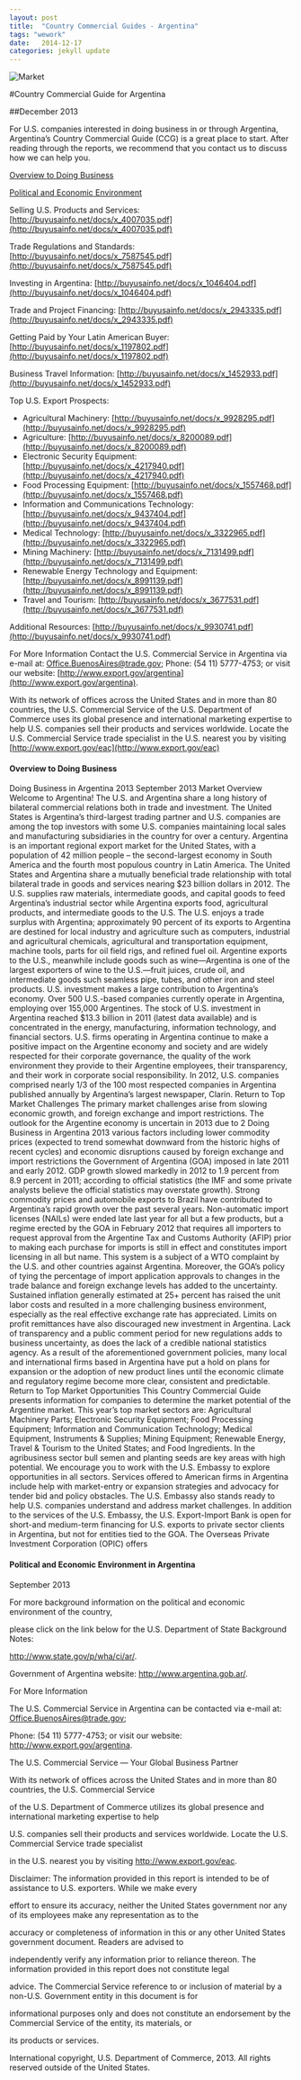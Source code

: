 ```yaml
---
layout: post
title:  "Country Commercial Guides - Argentina"
tags: "wework"
date:   2014-12-17 
categories: jekyll update
---
```


![Market](images/us-commercial-service.png)

#Country Commercial Guide for Argentina

##December 2013

For U.S. companies interested in doing business in or through Argentina, Argentina’s Country Commercial 
Guide (CCG) is a great place to start. After reading through the reports, we recommend that you contact 
us to discuss how we can help you. 

[Overview to Doing Business](#overview-to-doing-business)

[Political and Economic Environment](#political-and-economic-environment) 

Selling U.S. Products and Services: [http://buyusainfo.net/docs/x_4007035.pdf](http://buyusainfo.net/docs/x_4007035.pdf)

Trade Regulations and Standards: [http://buyusainfo.net/docs/x_7587545.pdf](http://buyusainfo.net/docs/x_7587545.pdf)

Investing in Argentina: [http://buyusainfo.net/docs/x_1046404.pdf](http://buyusainfo.net/docs/x_1046404.pdf)

Trade and Project Financing: [http://buyusainfo.net/docs/x_2943335.pdf](http://buyusainfo.net/docs/x_2943335.pdf)

Getting Paid by Your Latin American Buyer: [http://buyusainfo.net/docs/x_1197802.pdf](http://buyusainfo.net/docs/x_1197802.pdf)

Business Travel Information: [http://buyusainfo.net/docs/x_1452933.pdf](http://buyusainfo.net/docs/x_1452933.pdf)

Top U.S. Export Prospects:

* Agricultural Machinery: [http://buyusainfo.net/docs/x_9928295.pdf](http://buyusainfo.net/docs/x_9928295.pdf)
* Agriculture: [http://buyusainfo.net/docs/x_8200089.pdf](http://buyusainfo.net/docs/x_8200089.pdf)
* Electronic Security Equipment: [http://buyusainfo.net/docs/x_4217940.pdf](http://buyusainfo.net/docs/x_4217940.pdf)
* Food Processing Equipment: [http://buyusainfo.net/docs/x_1557468.pdf](http://buyusainfo.net/docs/x_1557468.pdf)
* Information and Communications Technology: [http://buyusainfo.net/docs/x_9437404.pdf](http://buyusainfo.net/docs/x_9437404.pdf)
* Medical Technology: [http://buyusainfo.net/docs/x_3322965.pdf](http://buyusainfo.net/docs/x_3322965.pdf)
* Mining Machinery: [http://buyusainfo.net/docs/x_7131499.pdf](http://buyusainfo.net/docs/x_7131499.pdf)
* Renewable Energy Technology and Equipment: [http://buyusainfo.net/docs/x_8991139.pdf](http://buyusainfo.net/docs/x_8991139.pdf)
* Travel and Tourism: [http://buyusainfo.net/docs/x_3677531.pdf](http://buyusainfo.net/docs/x_3677531.pdf)

Additional Resources: [http://buyusainfo.net/docs/x_9930741.pdf](http://buyusainfo.net/docs/x_9930741.pdf)

For More Information 
Contact the U.S. Commercial Service in Argentina via e-mail at: Office.BuenosAires@trade.gov; Phone: (54 11) 
5777-4753; or visit our website: [http://www.export.gov/argentina](http://www.export.gov/argentina). 

With its network of offices across the United States and in more than 80 countries, the U.S. Commercial Service 
of the U.S. Department of Commerce uses its global presence and international marketing expertise to help 
U.S. companies sell their products and services worldwide. Locate the U.S. Commercial Service trade specialist 
in the U.S. nearest you by visiting [http://www.export.gov/eac](http://www.export.gov/eac)

<h4 id="overview-to-doing-business">Overview to Doing Business</h4> 
Doing Business in Argentina 2013 September 2013 Market Overview Welcome to Argentina! The U.S. and Argentina share a long history of bilateral commercial relations both in trade and investment. The United States is Argentina’s third-largest trading partner and U.S. companies are among the top investors with some U.S. companies maintaining local sales and manufacturing subsidiaries in the country for over a century. Argentina is an important regional export market for the United States, with a population of 42 million people – the second-largest economy in South America and the fourth most populous country in Latin America. The United States and Argentina share a mutually beneficial trade relationship with total bilateral trade in goods and services nearing $23 billion dollars in 2012. The U.S. supplies raw materials, intermediate goods, and capital goods to feed Argentina’s industrial sector while Argentina exports food, agricultural products, and intermediate goods to the U.S. The U.S. enjoys a trade surplus with Argentina; approximately 90 percent of its exports to Argentina are destined for local industry and agriculture such as computers, industrial and agricultural chemicals, agricultural and transportation equipment, machine tools, parts for oil field rigs, and refined fuel oil. Argentine exports to the U.S., meanwhile include goods such as wine—Argentina is one of the largest exporters of wine to the U.S.—fruit juices, crude oil, and intermediate goods such seamless pipe, tubes, and other iron and steel products. U.S. investment makes a large contribution to Argentina’s economy. Over 500 U.S.-based companies currently operate in Argentina, employing over 155,000 Argentines. The stock of U.S. investment in Argentina reached $13.3 billion in 2011 (latest data available) and is concentrated in the energy, manufacturing, information technology, and financial sectors. U.S. firms operating in Argentina continue to make a positive impact on the Argentine economy and society and are widely respected for their corporate governance, the quality of the work environment they provide to their Argentine employees, their transparency, and their work in corporate social responsibility. In 2012, U.S. companies comprised nearly 1/3 of the 100 most respected companies in Argentina published annually by Argentina’s largest newspaper, Clarin. Return to Top Market Challenges The primary market challenges arise from slowing economic growth, and foreign exchange and import restrictions. The outlook for the Argentine economy is uncertain in 2013 due to 2 Doing Business in Argentina 2013 various factors including lower commodity prices (expected to trend somewhat downward from the historic highs of recent cycles) and economic disruptions caused by foreign exchange and import restrictions the Government of Argentina (GOA) imposed in late 2011 and early 2012. GDP growth slowed markedly in 2012 to 1.9 percent from 8.9 percent in 2011; according to official statistics (the IMF and some private analysts believe the official statistics may overstate growth). Strong commodity prices and automobile exports to Brazil have contributed to Argentina’s rapid growth over the past several years. Non-automatic import licenses (NAILs) were ended late last year for all but a few products, but a regime erected by the GOA in February 2012 that requires all importers to request approval from the Argentine Tax and Customs Authority (AFIP) prior to making each purchase for imports is still in effect and constitutes import licensing in all but name. This system is a subject of a WTO complaint by the U.S. and other countries against Argentina. Moreover, the GOA’s policy of tying the percentage of import application approvals to changes in the trade balance and foreign exchange levels has added to the uncertainty. Sustained inflation generally estimated at 25+ percent has raised the unit labor costs and resulted in a more challenging business environment, especially as the real effective exchange rate has appreciated. Limits on profit remittances have also discouraged new investment in Argentina. Lack of transparency and a public comment period for new regulations adds to business uncertainty, as does the lack of a credible national statistics agency. As a result of the aforementioned government policies, many local and international firms based in Argentina have put a hold on plans for expansion or the adoption of new product lines until the economic climate and regulatory regime become more clear, consistent and predictable. Return to Top Market Opportunities This Country Commercial Guide presents information for companies to determine the market potential of the Argentine market. This year’s top market sectors are: Agricultural Machinery Parts; Electronic Security Equipment; Food Processing Equipment; Information and Communication Technology; Medical Equipment, Instruments & Supplies; Mining Equipment; Renewable Energy, Travel & Tourism to the United States; and Food Ingredients. In the agribusiness sector bull semen and planting seeds are key areas with high potential. We encourage you to work with the U.S. Embassy to explore opportunities in all sectors. Services offered to American firms in Argentina include help with market-entry or expansion strategies and advocacy for tender bid and policy obstacles. The U.S. Embassy also stands ready to help U.S. companies understand and address market challenges. In addition to the services of the U.S. Embassy, the U.S. Export-Import Bank is open for short-and medium-term financing for U.S. exports to private sector clients in Argentina, but not for entities tied to the GOA. The Overseas Private Investment Corporation (OPIC) offers

<h4 id="political-and-economic-environment">Political and Economic Environment in Argentina</h4>

September 2013

For more background information on the political and economic environment of the country,

please click on the link below for the U.S. Department of State Background Notes:

http://www.state.gov/p/wha/ci/ar/.

Government of Argentina website: http://www.argentina.gob.ar/.

For More Information

The U.S. Commercial Service in Argentina can be contacted via e-mail at: Office.BuenosAires@trade.gov;

Phone: (54 11) 5777-4753; or visit our website: http://www.export.gov/argentina.

The U.S. Commercial Service — Your Global Business Partner

With its network of offices across the United States and in more than 80 countries, the U.S. Commercial Service

of the U.S. Department of Commerce utilizes its global presence and international marketing expertise to help

U.S. companies sell their products and services worldwide. Locate the U.S. Commercial Service trade specialist

in the U.S. nearest you by visiting http://www.export.gov/eac.

Disclaimer: The information provided in this report is intended to be of assistance to U.S. exporters. While we make every

effort to ensure its accuracy, neither the United States government nor any of its employees make any representation as to the

accuracy or completeness of information in this or any other United States government document. Readers are advised to

independently verify any information prior to reliance thereon. The information provided in this report does not constitute legal

advice. The Commercial Service reference to or inclusion of material by a non-U.S. Government entity in this document is for

informational purposes only and does not constitute an endorsement by the Commercial Service of the entity, its materials, or

its products or services.

International copyright, U.S. Department of Commerce, 2013. All rights reserved outside of the United States.
